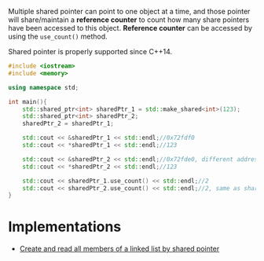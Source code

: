 Multiple shared pointer can point to one object at a time, and those pointer will share/maintain a **reference counter** to count how many share pointers have been accessed to this object. **Reference counter** can be accessed by using the ``use_count()`` method.

Shared pointer is properly supported since C++14.

```cpp
#include <iostream>
#include <memory>

using namespace std;

int main(){
    std::shared_ptr<int> sharedPtr_1 = std::make_shared<int>(123);
	std::shared_ptr<int> sharedPtr_2;
	sharedPtr_2 = sharedPtr_1; 

	std::cout << &sharedPtr_1 << std::endl;//0x72fdf0
	std::cout << *sharedPtr_1 << std::endl;//123

	std::cout << &sharedPtr_2 << std::endl;//0x72fde0, different address from sharedPtr_1
	std::cout << *sharedPtr_2 << std::endl;//123

    std::cout << sharedPtr_1.use_count() << std::endl;//2
    std::cout << sharedPtr_2.use_count() << std::endl;//2, same as sharedPtr_1
}
```
# Implementations
* [Create and read all members of a linked list by shared pointer]()